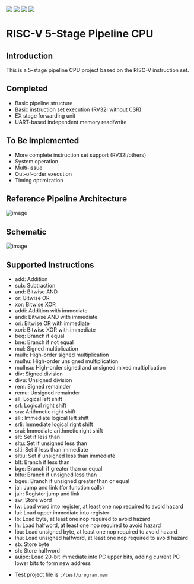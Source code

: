 ![](../../workflows/gds/badge.svg) ![](../../workflows/docs/badge.svg) ![](../../workflows/test/badge.svg) ![](../../workflows/fpga/badge.svg)

# RISC-V 5-Stage Pipeline CPU

## Introduction
This is a 5-stage pipeline CPU project based on the RISC-V instruction set.

## Completed
- Basic pipeline structure
- Basic instruction set execution (RV32I without CSR)
- EX stage forwarding unit
- UART-based independent memory read/write

## To Be Implemented
- More complete instruction set support (RV32I/others)
- System operation
- Multi-issue
- Out-of-order execution
- Timing optimization

## Reference Pipeline Architecture
![image](https://github.com/user-attachments/assets/e4b04ce4-fd53-48a1-ab15-ee8ad56b84f4)

## Schematic
![image](https://github.com/user-attachments/assets/d1385b1f-b282-435e-81fb-10700d6a8599)

## Supported Instructions
- add: Addition
- sub: Subtraction
- and: Bitwise AND
- or: Bitwise OR
- xor: Bitwise XOR
- addi: Addition with immediate
- andi: Bitwise AND with immediate
- ori: Bitwise OR with immediate
- xori: Bitwise XOR with immediate
- beq: Branch if equal
- bne: Branch if not equal
- mul: Signed multiplication
- mulh: High-order signed multiplication
- mulhu: High-order unsigned multiplication
- mulhsu: High-order signed and unsigned mixed multiplication
- div: Signed division
- divu: Unsigned division
- rem: Signed remainder
- remu: Unsigned remainder
- sll: Logical left shift
- srl: Logical right shift
- sra: Arithmetic right shift
- slli: Immediate logical left shift
- srli: Immediate logical right shift
- srai: Immediate arithmetic right shift
- slt: Set if less than
- sltu: Set if unsigned less than
- slti: Set if less than immediate
- sltiu: Set if unsigned less than immediate
- blt: Branch if less than
- bge: Branch if greater than or equal
- bltu: Branch if unsigned less than
- bgeu: Branch if unsigned greater than or equal
- jal: Jump and link (for function calls)
- jalr: Register jump and link
- sw: Store word
- lw: Load word into register, at least one nop required to avoid hazard
- lui: Load upper immediate into register
- lb: Load byte, at least one nop required to avoid hazard
- lh: Load halfword, at least one nop required to avoid hazard
- lbu: Load unsigned byte, at least one nop required to avoid hazard
- lhu: Load unsigned halfword, at least one nop required to avoid hazard
- sb: Store byte
- sh: Store halfword
- auipc: Load 20-bit immediate into PC upper bits, adding current PC lower bits to form new address

* Test project file is `./test/program.mem` 
